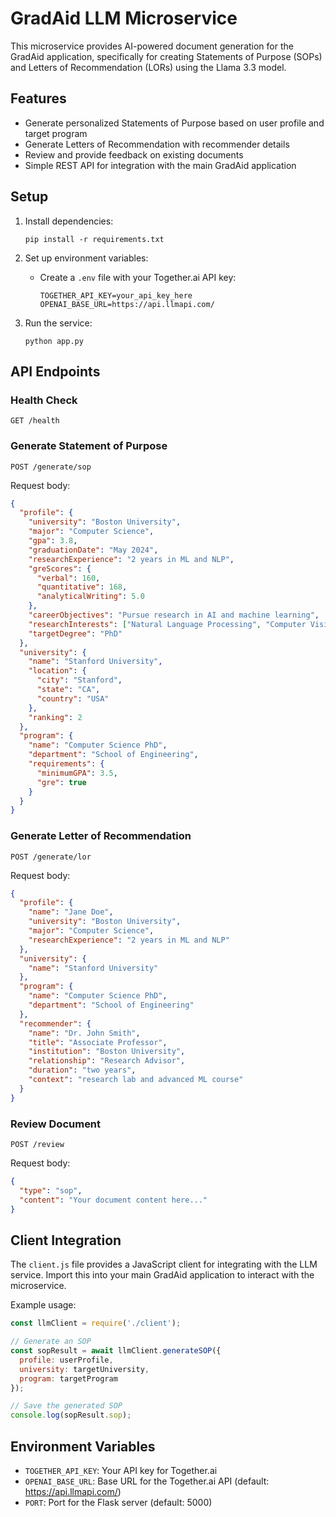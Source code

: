 # GradAid LLM Microservice

This microservice provides AI-powered document generation for the GradAid application, specifically for creating Statements of Purpose (SOPs) and Letters of Recommendation (LORs) using the Llama 3.3 model.

## Features

- Generate personalized Statements of Purpose based on user profile and target program
- Generate Letters of Recommendation with recommender details
- Review and provide feedback on existing documents
- Simple REST API for integration with the main GradAid application

## Setup

1. Install dependencies:
   ```
   pip install -r requirements.txt
   ```

2. Set up environment variables:
   - Create a `.env` file with your Together.ai API key:
     ```
     TOGETHER_API_KEY=your_api_key_here
     OPENAI_BASE_URL=https://api.llmapi.com/
     ```

3. Run the service:
   ```
   python app.py
   ```

## API Endpoints

### Health Check
```
GET /health
```

### Generate Statement of Purpose
```
POST /generate/sop
```
Request body:
```json
{
  "profile": {
    "university": "Boston University",
    "major": "Computer Science",
    "gpa": 3.8,
    "graduationDate": "May 2024",
    "researchExperience": "2 years in ML and NLP",
    "greScores": {
      "verbal": 160,
      "quantitative": 168,
      "analyticalWriting": 5.0
    },
    "careerObjectives": "Pursue research in AI and machine learning",
    "researchInterests": ["Natural Language Processing", "Computer Vision"],
    "targetDegree": "PhD"
  },
  "university": {
    "name": "Stanford University",
    "location": {
      "city": "Stanford",
      "state": "CA",
      "country": "USA"
    },
    "ranking": 2
  },
  "program": {
    "name": "Computer Science PhD",
    "department": "School of Engineering",
    "requirements": {
      "minimumGPA": 3.5,
      "gre": true
    }
  }
}
```

### Generate Letter of Recommendation
```
POST /generate/lor
```
Request body:
```json
{
  "profile": {
    "name": "Jane Doe",
    "university": "Boston University",
    "major": "Computer Science",
    "researchExperience": "2 years in ML and NLP"
  },
  "university": {
    "name": "Stanford University"
  },
  "program": {
    "name": "Computer Science PhD",
    "department": "School of Engineering"
  },
  "recommender": {
    "name": "Dr. John Smith",
    "title": "Associate Professor",
    "institution": "Boston University",
    "relationship": "Research Advisor",
    "duration": "two years",
    "context": "research lab and advanced ML course"
  }
}
```

### Review Document
```
POST /review
```
Request body:
```json
{
  "type": "sop",
  "content": "Your document content here..."
}
```

## Client Integration

The `client.js` file provides a JavaScript client for integrating with the LLM service. Import this into your main GradAid application to interact with the microservice.

Example usage:
```javascript
const llmClient = require('./client');

// Generate an SOP
const sopResult = await llmClient.generateSOP({
  profile: userProfile,
  university: targetUniversity,
  program: targetProgram
});

// Save the generated SOP
console.log(sopResult.sop);
```

## Environment Variables

- `TOGETHER_API_KEY`: Your API key for Together.ai
- `OPENAI_BASE_URL`: Base URL for the Together.ai API (default: https://api.llmapi.com/)
- `PORT`: Port for the Flask server (default: 5000)
